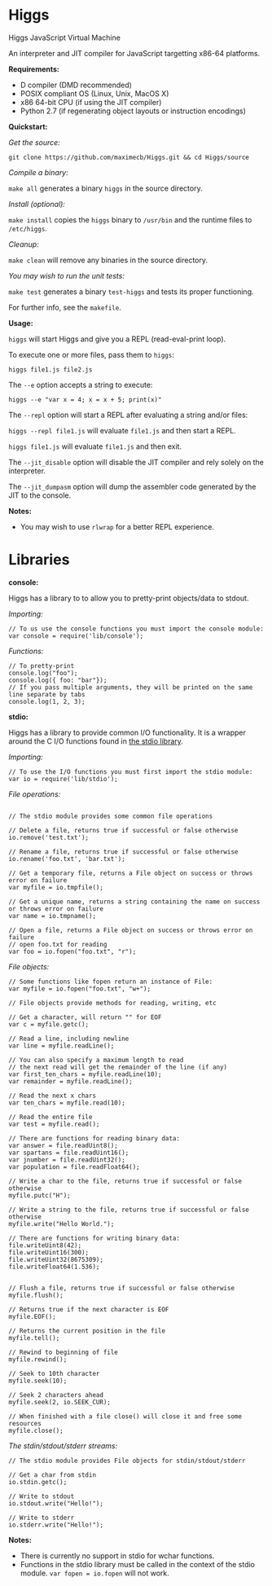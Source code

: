 Higgs
=====

Higgs JavaScript Virtual Machine

An interpreter and JIT compiler for JavaScript targetting x86-64 platforms.

**Requirements:**

- D compiler (DMD recommended)
- POSIX compliant OS (Linux, Unix, MacOS X)
- x86 64-bit CPU (if using the JIT compiler)
- Python 2.7 (if regenerating object layouts or instruction encodings)

**Quickstart:**

*Get the source:*
 
`git clone https://github.com/maximecb/Higgs.git && cd Higgs/source`

*Compile a binary:*
 
`make all`
generates a binary `higgs` in the source directory.

*Install (optional):*
 
`make install` 
copies the `higgs` binary to `/usr/bin` and the runtime files to `/etc/higgs`.

*Cleanup:*

`make clean`
will remove any binaries in the source directory.

*You may wish to run the unit tests:*
 
`make test`
generates a binary `test-higgs` and tests its proper functioning.

For further info, see the `makefile`.

**Usage:**

`higgs` will start Higgs and give you a REPL (read-eval-print loop).

To execute one or more files, pass them to `higgs`:

`higgs file1.js file2.js`

The `--e` option accepts a string to execute:

`higgs --e "var x = 4; x = x + 5; print(x)"`

The `--repl` option will start a REPL after evaluating a string and/or files:

`higgs --repl file1.js` will evaluate `file1.js` and then start a REPL.

`higgs file1.js` will evaluate `file1.js` and then exit.

The `--jit_disable` option will disable the JIT compiler and rely solely on the interpreter.

The `--jit_dumpasm` option will dump the assembler code generated by the JIT to the console.

**Notes:**
 - You may wish to use `rlwrap` for a better REPL experience.

Libraries
=====

**console:**

Higgs has a library to to allow you to pretty-print objects/data to stdout.

*Importing:*

```JS
// To us use the console functions you must import the console module:
var console = require('lib/console');
```

*Functions:*

```JS
// To pretty-print
console.log("foo");
console.log({ foo: "bar"});
// If you pass multiple arguments, they will be printed on the same line separate by tabs
console.log(1, 2, 3);
```


**stdio:**

Higgs has a library to provide common I/O functionality. It is a wrapper around the C I/O functions found in [the stdio library](http://www.cplusplus.com/reference/cstdio/).

*Importing:*
```JS
// To use the I/O functions you must first import the stdio module:
var io = require('lib/stdio');
```

*File operations:*
```JS

// The stdio module provides some common file operations

// Delete a file, returns true if successful or false otherwise
io.remove('test.txt');

// Rename a file, returns true if successful or false otherwise
io.rename('foo.txt', 'bar.txt');

// Get a temporary file, returns a File object on success or throws error on failure
var myfile = io.tmpfile();

// Get a unique name, returns a string containing the name on success or throws error on failure
var name = io.tmpname();

// Open a file, returns a File object on success or throws error on failure
// open foo.txt for reading
var foo = io.fopen("foo.txt", "r");
```

*File objects:*
```JS
// Some functions like fopen return an instance of File:
var myfile = io.fopen("foo.txt", "w+");

// File objects provide methods for reading, writing, etc

// Get a character, will return "" for EOF
var c = myfile.getc();

// Read a line, including newline
var line = myfile.readLine();

// You can also specify a maximum length to read
// the next read will get the remainder of the line (if any)
var first_ten_chars = myfile.readLine(10);
var remainder = myfile.readLine();

// Read the next x chars
var ten_chars = myfile.read(10);

// Read the entire file
var test = myfile.read();

// There are functions for reading binary data:
var answer = file.readUint8();
var spartans = file.readUint16();
var jnumber = file.readUint32();
var population = file.readFloat64();

// Write a char to the file, returns true if successful or false otherwise
myfile.putc("H");

// Write a string to the file, returns true if successful or false otherwise
myfile.write("Hello World.");

// There are functions for writing binary data:
file.writeUint8(42);
file.writeUint16(300);
file.writeUint32(8675309);
file.writeFloat64(1.536);


// Flush a file, returns true if successful or false otherwise
myfile.flush();

// Returns true if the next character is EOF
myfile.EOF();

// Returns the current position in the file
myfile.tell();

// Rewind to beginning of file
myfile.rewind();

// Seek to 10th character
myfile.seek(10);

// Seek 2 characters ahead
myfile.seek(2, io.SEEK_CUR);

// When finished with a file close() will close it and free some resources
myfile.close();
```
*The stdin/stdout/stderr streams:*
```JS
// The stdio module provides File objects for stdin/stdout/stderr

// Get a char from stdin
io.stdin.getc();

// Write to stdout
io.stdout.write("Hello!");

// Write to stderr
io.stderr.write("Hello!");
```


**Notes:**
 - There is currently no support in stdio for wchar functions.
 - Functions in the stdio library must be called in the context of the stdio module.
`var fopen = io.fopen` will not work.

